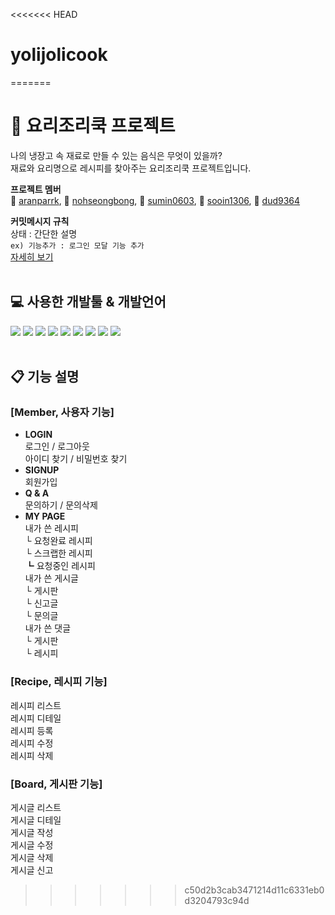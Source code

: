<<<<<<< HEAD
# yolijolicook

=======
# :pizza: 요리조리쿡 프로젝트
 나의 냉장고 속 재료로 만들 수 있는 음식은 무엇이 있을까? <br>
 재료와 요리명으로 레시피를 찾아주는 요리조리쿡 프로젝트입니다.

**프로젝트 멤버** <br>
👤 [aranparrk](https://github.com/aranparrk), 👤 [nohseongbong](https://github.com/nohseongbong), 👤 [sumin0603](https://github.com/sumin0603), 👤 [sooin1306](https://github.com/sooin1306), 👤 [dud9364](https://github.com/dud9364) <br>

**커밋메시지 규칙**<br>
상태 : 간단한 설명 <br>
`ex) 기능추가 : 로그인 모달 기능 추가` <br>
[자세히 보기](https://github.com/aranparrk/test/blob/cf2664d1a6bbb64eebed0b4308ef54e94114245a/%EC%BB%A4%EB%B0%8B%EA%B7%9C%EC%B9%99)
<br>
<br>
## :computer: 사용한 개발툴 & 개발언어
<img src="https://img.shields.io/badge/Java-007396?style=flat-square&logo=Java&logoColor=white"/> <img src="https://img.shields.io/badge/JavaScript-F7DF1E?style=flat-square&logo=JavaScript&logoColor=white"/> <img src="https://img.shields.io/badge/Spring-6DB33F?style=flat-square&logo=Spring&logoColor=white"/> 
<img src="https://img.shields.io/badge/Eclipse IDE_-2C2255?style=flat-square&logo=Eclipse&logoColor=white"/> 
<img src="https://img.shields.io/badge/Visual Studio Code-007ACC?style=flat-square&logo=visualstudiocode&logoColor=white"/> 
<img src="https://img.shields.io/badge/HTML5-E34F26?style=flat-square&logo=html5&logoColor=white"/> 
<img src="https://img.shields.io/badge/CSS3-1572B6?style=flat-square&logo=css3&logoColor=white"/> 
<img src="https://img.shields.io/badge/Adobe XD-FF61F6?style=flat-square&logo=AdobeXD&logoColor=white"/>
<img src="https://img.shields.io/badge/GitHub-181717?style=flat-square&logo=github&logoColor=white"/> 
<br>
<br>
## :clipboard: 기능 설명 ##

### [Member, 사용자 기능] ###
* __LOGIN__</br>
 로그인 / 로그아웃<br>
 아이디 찾기 / 비밀번호 찾기
* __SIGNUP__</br>
 회원가입
* __Q & A__<br>
 문의하기 / 문의삭제
* __MY PAGE__<br>
 내가 쓴 레시피<br>
  └ 요청완료 레시피<br>
  └ 스크랩한 레시피<br>
  ┗ 요청중인 레시피<br>
 내가 쓴 게시글<br>
  └ 게시판<br>
  └ 신고글<br>
  └ 문의글<br>
 내가 쓴 댓글<br>
  └ 게시판<br>
  └ 레시피<br>
### [Recipe, 레시피 기능] ###
 레시피 리스트<br>
 레시피 디테일<br>
 레시피 등록<br>
 레시피 수정<br>
 레시피 삭제<br>
### [Board, 게시판 기능] ###
 게시글 리스트<br>
 게시글 디테일<br>
 게시글 작성<br>
 게시글 수정<br>
 게시글 삭제<br>
 게시글 신고<br>

[](https://user-images.githubusercontent.com/76771708/112781055-16a69c80-9085-11eb-9452-967e44ca0662.gif)
>>>>>>> c50d2b3cab3471214d11c6331eb0d3204793c94d
